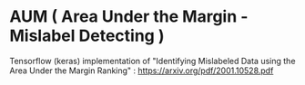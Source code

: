 # AUM ( Area Under the Margin - Mislabel Detecting )

Tensorflow (keras) implementation of "Identifying Mislabeled Data using the Area Under the
Margin Ranking" : https://arxiv.org/pdf/2001.10528.pdf





